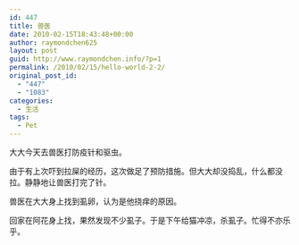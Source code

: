 ```yaml
---
id: 447
title: 兽医
date: 2010-02-15T18:43:48+00:00
author: raymondchen625
layout: post
guid: http://www.raymondchen.info/?p=1
permalink: /2010/02/15/hello-world-2-2/
original_post_id:
  - "447"
  - "1083"
categories:
  - 生活
tags:
  - Pet
---
```

大大今天去兽医打防疫针和驱虫。

由于有上次吓到拉屎的经历，这次做足了预防措施。但大大却没捣乱，什么都没拉。静静地让兽医打完了针。

兽医在大大身上找到虱卵，认为是他挠痒的原因。

回家在阿花身上找，果然发现不少虱子。于是下午给猫冲凉，杀虱子。忙得不亦乐乎。